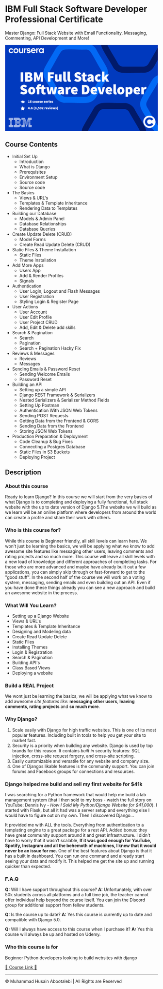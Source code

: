 <!-- ©©©©©©©©©©©©©©©©©©©©©©©© All Rights Are Reserved By Muhammad Husain Abootalebi ©©©©©©©©©©©©©©©©©©©©©©©©©©©©©©©©©© -->

# IBM Full Stack Software Developer Professional Certificate

Master Django: Full Stack Website with Email Functionality, Messaging, Commenting, API Development and More!

![IBM Full Stack Software Developer Professional Certificate](../../assets/Courses/Course%20Covers/0%20-%200%20-%20IBM%20Full%20Stack%20Software%20Developer%20Professional%20Certificate.webp)

## Course Contents

- Initial Set Up
  - Introduction
  - What is Django
  - Prerequisites
  - Environment Setup
  - Source code
  - Source code
- The Basics
  - Views & URL's
  - Templates & Template Inheritance
  - Rendering Data to Templates
- Building our Database
  - Models & Admin Panel
  - Database Relationships
  - Database Queries
- Create Update Delete (CRUD)
  - Model Forms
  - Create Read Update Delete (CRUD)
- Static Files & Theme Installation
  - Static Files
  - Theme Installation
- Add More Apps
  - Users App
  - Add & Render Profiles
  - Signals
- Authentication
  - User Login, Logout and Flash Messages
  - User Registration
  - Styling Login & Register Page
- User Actions
  - User Account
  - User Edit Profile
  - User Project CRUD
  - Add, Edit & Delete add skills
- Search & Pagination
  - Search
  - Pagination
  - Search + Pagination Hacky Fix
- Reviews & Messages
  - Reviews
  - Messages
- Sending Emails & Password Reset
  - Sending Welcome Emails
  - Password Reset
- Building an API
  - Setting up a simple API
  - Django REST Framework & Serializers
  - Nested Serializers & Serializer Method Fields
  - Setting Up Postman
  - Authentication With JSON Web Tokens
  - Sending POST Requests
  - Getting Data from the Frontend & CORS
  - Sending Data from the Frontend
  - Storing JSON Web Tokens
- Production Preparation & Deployment
  - Code Cleanup & Bug Fixes
  - Connecting a Postgres Database
  - Static Files in S3 Buckets
  - Deploying Project

## Description

### About this course

Ready to learn Django? In this course we will start from the very basics of what Django is to completing and deploying a fully functional, full stack website with the up to date version of Django 5.The website we will build as we learn will be an online platform where developers from around the world can create a profile and share their work with others.

### Who is this course for?

While this course is Beginner friendly, all skill levels can learn here. We won't just be learning the basics, we will be applying what we know to add awesome site features like messaging other users, leaving comments and rating projects and so much more. This course will leave all skill levels with a new load of knowledge and different approaches of completing tasks. For those who are more advanced and maybe have already built out a few applications, you can simply skip through or fast-forward to get to the "good stuff". In the second half of the course we will work on a voting system, messaging, sending emails and even building out an API. Even if you have done these things already you can see a new approach and build an awesome website in the process.

### What Will You Learn?

- Setting up a Django Website
- Views & URL's
- Templates & Template Inheritance
- Designing and Modeling data
- Create Read Update Delete
- Static Files
- Installing Themes
- Login & Registration
- Search & Pagination
- Building API's
- Class Based Views
- Deploying a website

### Build a REAL Project

We wont just be learning the basics, we will be applying what we know to add awesome *site features like:* **messaging other users**, **leaving comments, rating projects** and **so much more**.

### Why Django?

1. Scale easily with Django for high traffic websites. This is one of its most popular features. Including built in tools to help you get your site to market fast.
2. Security is a priority when building any website. Django is used by top brands for this reason. It contains *built in* security features: SQL injection, cross-site request forgery, and cross-site scripting.
3. Easily customizable and versatile for any website and company size.
4. One of Djangos likable features is the community support. You can join forums and Facebook groups for connections and resources.

### Django helped me build and sell my first website for $41k

I was searching for a Python framework that would help me build a lab management system (that I then sold to my boss - watch the full story on YouTube: Dennis Ivy - *How I Sold My Python/Django Website for $41,000*). I started with Flask, but all it had was a server setup and everything else I would have to figure out on my own. Then I discovered Django...

It provided me with ALL the tools. Everything from authentication to a templating engine to a great package for a rest API. Added bonus: they have great community support around it and great infrastructure. I didn't have to worry that it wasn’t scalable, **If it was good enough for YouTube, Spotify, Instagram and all the behemoth of machines, I knew that it would never be an issue for me.** One of the best features about Django is that it has a built in dashboard. You can run one command and already start seeing your data and modify it. This helped me get the site up and running quicker than expected.

### F.A.Q

**Q:** Will I have support throughout this course?
**A:** Unfortunately, with over 50k students across all platforms and a full time job, the teacher cannot offer individual help beyond the course itself. You can join the Discord group for additional support from fellow students.

**Q:** Is the course up to date?
**A:** Yes this course is currently up to date and compatible with Django 5.0.

**Q:** Will I always have access to this course when I purchase it?
**A:** Yes this course will always be up and hosted on Udemy.

### Who this course is for

Beginner Python developers looking to build websites with django

[🔗 Course Link 🔗](https://www.coursera.org/professional-certificates/ibm-full-stack-cloud-developer "Course Link")

---

© Muhammad Husain Abootalebi | All Rights are Reserved

<!-- ©©©©©©©©©©©©©©©©©©©©©©©© All Rights Are Reserved By Muhammad Husain Abootalebi ©©©©©©©©©©©©©©©©©©©©©©©©©©©©©©©©©© -->
